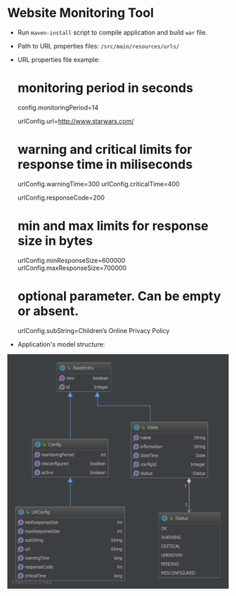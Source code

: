 Website Monitoring Tool 
=======================
- Run `maven-install` script to compile application and build `war` file.

- Path to URL properties files: `/src/main/resources/urls/`

- URL properties file example:


    # monitoring period in seconds
    config.monitoringPeriod=14
    
    urlConfig.url=http://www.starwars.com/
    
    # warning and critical limits for response time in miliseconds
    urlConfig.warningTime=300
    urlConfig.criticalTime=400
    
    urlConfig.responseCode=200
    
    # min and max limits for response size in bytes
    urlConfig.minResponseSize=600000
    urlConfig.maxResponseSize=700000
    
    # optional parameter. Can be empty or absent.
    urlConfig.subString=Children’s Online Privacy Policy
    
- Application's model structure:

![alt text](https://github.com/shcho-isle/web-monitor/blob/master/diagram.png)